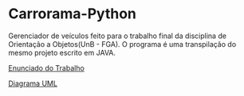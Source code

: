 # Carrorama-Python

Gerenciador de veículos feito para o trabalho final da disciplina de Orientação a Objetos(UnB - FGA). O programa é uma transpilação do mesmo projeto escrito em JAVA.

[Enunciado do Trabalho](https://docs.google.com/document/d/1x0I_2LNULSjJpVxvnhIQTRpReJNOqNZJpnxq0z2GMVo/edit)

[Diagrama UML](https://www.lucidchart.com/documents/edit/a79bdcd3-13b2-44a2-b3b7-2f096e33d066/0?shared=true&)